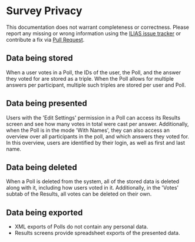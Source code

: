 # Survey Privacy

This documentation does not warrant completeness or correctness. Please report any
missing or wrong information using the [ILIAS issue tracker](https://mantis.ilias.de)
or contribute a fix via [Pull Request](../../../docs/development/contributing.md#pull-request-to-the-repositories).

## Data being stored

When a user votes in a Poll, the IDs of the user, the Poll, and the answer
they voted for are stored as a triple. When the Poll allows for multiple
answers per participant, multiple such triples are stored per user and Poll.

## Data being presented

Users with the 'Edit Settings' permission in a Poll can access its Results
screen and see how many votes in total were cast per answer. Additionally,
when the Poll is in the mode 'With Names', they can also access an overview
over all participants in the poll, and which answers they voted for. In this
overview, users are identified by their login, as well as first and last name.

## Data being deleted

When a Poll is deleted from the system, all of the stored data is deleted
along with it, including how users voted in it. Additionally, in the 'Votes' subtab of the Results, all
votes can be deleted on their own.

## Data being exported

- XML exports of Polls do not contain any personal data.
- Results screens provide spreadsheet exports of the presented data.